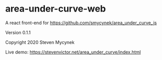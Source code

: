 # area-under-curve-web

A react front-end for https://github.com/smycynek/area_under_curve_js

Version 0.1.1

Copyright 2020 Steven Mycynek

Live demo:
https://stevenvictor.net/area_under_curve/index.html
